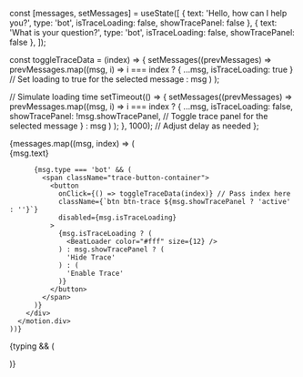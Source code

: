 const [messages, setMessages] = useState([
  { text: 'Hello, how can I help you?', type: 'bot', isTraceLoading: false, showTracePanel: false },
  { text: 'What is your question?', type: 'bot', isTraceLoading: false, showTracePanel: false },
]);




const toggleTraceData = (index) => {
  setMessages((prevMessages) =>
    prevMessages.map((msg, i) =>
      i === index
        ? { ...msg, isTraceLoading: true } // Set loading to true for the selected message
        : msg
    )
  );

  // Simulate loading time
  setTimeout(() => {
    setMessages((prevMessages) =>
      prevMessages.map((msg, i) =>
        i === index
          ? {
              ...msg,
              isTraceLoading: false,
              showTracePanel: !msg.showTracePanel, // Toggle trace panel for the selected message
            }
          : msg
      )
    );
  }, 1000); // Adjust delay as needed
};







<div className="chat-messages">
  <AnimatePresence>
    {messages.map((msg, index) => (
      <motion.div
        key={index}
        className={`message ${msg.type === 'user' ? 'user-message' : 'bot-message'}`}
        initial={{ opacity: 0, y: 20 }}
        animate={{ opacity: 1, y: 0 }}
        transition={{ duration: 0.3 }}
      >
        <div className="message-icon">
          <FontAwesomeIcon icon={msg.type === 'user' ? faUser : faRobot} className={`${msg.type}-icon`} />
        </div>
        <div className="message-text">
          {msg.text}

          {msg.type === 'bot' && (
            <span className="trace-button-container">
              <button
                onClick={() => toggleTraceData(index)} // Pass index here
                className={`btn btn-trace ${msg.showTracePanel ? 'active' : ''}`}
                disabled={msg.isTraceLoading}
              >
                {msg.isTraceLoading ? (
                  <BeatLoader color="#fff" size={12} />
                ) : msg.showTracePanel ? (
                  'Hide Trace'
                ) : (
                  'Enable Trace'
                )}
              </button>
            </span>
          )}
        </div>
      </motion.div>
    ))}
  </AnimatePresence>

  {typing && (
    <div className="typing-indicator">
      <BeatLoader color="#785ce5" size={12} />
    </div>
  )}
  <div ref={messagesEndRef} />
</div>
